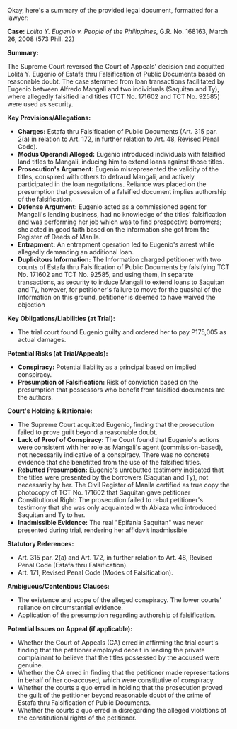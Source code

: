 Okay, here's a summary of the provided legal document, formatted for a lawyer:

**Case:** *Lolita Y. Eugenio v. People of the Philippines*, G.R. No. 168163, March 26, 2008 (573 Phil. 22)

**Summary:**

The Supreme Court reversed the Court of Appeals' decision and acquitted Lolita Y. Eugenio of Estafa thru Falsification of Public Documents based on reasonable doubt. The case stemmed from loan transactions facilitated by Eugenio between Alfredo Mangali and two individuals (Saquitan and Ty), where allegedly falsified land titles (TCT No. 171602 and TCT No. 92585) were used as security.

**Key Provisions/Allegations:**

*   **Charges:** Estafa thru Falsification of Public Documents (Art. 315 par. 2(a) in relation to Art. 172, in further relation to Art. 48, Revised Penal Code).
*   **Modus Operandi Alleged:** Eugenio introduced individuals with falsified land titles to Mangali, inducing him to extend loans against those titles.
*   **Prosecution's Argument:** Eugenio misrepresented the validity of the titles, conspired with others to defraud Mangali, and actively participated in the loan negotiations. Reliance was placed on the presumption that possession of a falsified document implies authorship of the falsification.
*   **Defense Argument:** Eugenio acted as a commissioned agent for Mangali's lending business, had no knowledge of the titles' falsification and was performing her job which was to find prospective borrowers; she acted in good faith based on the information she got from the Register of Deeds of Manila.
*   **Entrapment:** An entrapment operation led to Eugenio's arrest while allegedly demanding an additional loan.
*   **Duplicitous Information:**  The Information charged petitioner with two counts of Estafa thru Falsification of Public Documents by falsifying TCT No. 171602 and TCT No. 92585, and using them, in separate transactions, as security to induce Mangali to extend loans to Saquitan and Ty, however, for petitioner's failure to move for the quashal of the Information on this ground, petitioner is deemed to have waived the objection

**Key Obligations/Liabilities (at Trial):**

*   The trial court found Eugenio guilty and ordered her to pay P175,005 as actual damages.

**Potential Risks (at Trial/Appeals):**

*   **Conspiracy:** Potential liability as a principal based on implied conspiracy.
*   **Presumption of Falsification:** Risk of conviction based on the presumption that possessors who benefit from falsified documents are the authors.

**Court's Holding & Rationale:**

*   The Supreme Court acquitted Eugenio, finding that the prosecution failed to prove guilt beyond a reasonable doubt.
*   **Lack of Proof of Conspiracy:** The Court found that Eugenio's actions were consistent with her role as Mangali's agent (commission-based), not necessarily indicative of a conspiracy. There was no concrete evidence that she benefitted from the use of the falsified titles.
*   **Rebutted Presumption:** Eugenio's unrebutted testimony indicated that the titles were presented by the borrowers (Saquitan and Ty), not necessarily by her. The Civil Register of Manila certified as true copy the photocopy of TCT No. 171602 that Saquitan gave petitioner
* Constitutional Right: The prosecution failed to rebut petitioner's testimony that she was only acquainted with Ablaza who introduced Saquitan and Ty to her.
*   **Inadmissible Evidence:** The real "Epifania Saquitan" was never presented during trial, rendering her affidavit inadmissible

**Statutory References:**

*   Art. 315 par. 2(a) and Art. 172, in further relation to Art. 48, Revised Penal Code (Estafa thru Falsification).
*   Art. 171, Revised Penal Code (Modes of Falsification).

**Ambiguous/Contentious Clauses:**

*   The existence and scope of the alleged conspiracy. The lower courts' reliance on circumstantial evidence.
*   Application of the presumption regarding authorship of falsification.

**Potential Issues on Appeal (if applicable):**

* Whether the Court of Appeals (CA) erred in affirming the trial court's finding that the petitioner employed deceit in leading the private complainant to believe that the titles possessed by the accused were genuine.
* Whether the CA erred in finding that the petitioner made representations in behalf of her co-accused, which were constitutive of conspiracy.
* Whether the courts a quo erred in holding that the prosecution proved the guilt of the petitioner beyond reasonable doubt of the crime of Estafa thru Falsification of Public Documents.
* Whether the courts a quo erred in disregarding the alleged violations of the constitutional rights of the petitioner.
